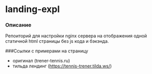 # landing-expl
### Описание
Репоиторий для настройки nginx сервера на отображения одной статичной html страницы без js кода и бэкэнда.

###Ссылки с примерами на страницу
- оригинал (trener-tennis.ru)
- тильда лендинг (https://tennis-trener.tilda.ws/)

